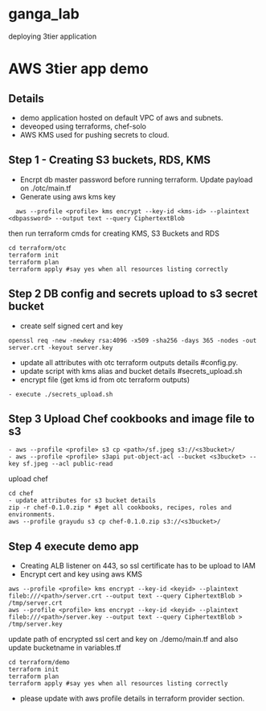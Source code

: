 # ganga_lab
deploying 3tier application

# AWS 3tier app demo


## Details

* demo application hosted on default VPC of aws and subnets.
* deveoped using terraforms, chef-solo
* AWS KMS used for pushing secrets to cloud.

## Step 1 - Creating S3 buckets, RDS, KMS
- Encrpt db master password before running terraform. Update payload on ./otc/main.tf
- Generate using aws kms key
```
  aws --profile <profile> kms encrypt --key-id <kms-id> --plaintext <dbpassword> --output text --query CiphertextBlob
```
then run terraform cmds for creating KMS, S3 Buckets and RDS
```hcl
cd terraform/otc
terraform init
terraform plan
terraform apply #say yes when all resources listing correctly
```
## Step 2 DB config and secrets upload to s3 secret bucket
- create self signed cert and key
```
openssl req -new -newkey rsa:4096 -x509 -sha256 -days 365 -nodes -out server.crt -keyout server.key
```
- update all attributes with otc terraform outputs details #config.py.
- update script with kms alias and bucket details #secrets_upload.sh
- encrypt file (get kms id from otc terraform outputs)
```
- execute ./secrets_upload.sh
```

## Step 3 Upload Chef cookbooks and image file to s3
```
- aws --profile <profile> s3 cp <path>/sf.jpeg s3://<s3bucket>/
- aws --profile <profile> s3api put-object-acl --bucket <s3bucket> --key sf.jpeg --acl public-read
```
upload chef
```
cd chef
- update attributes for s3 bucket details
zip -r chef-0.1.0.zip * #get all cookbooks, recipes, roles and environments.
aws --profile grayudu s3 cp chef-0.1.0.zip s3://<s3bucket>/
```
## Step 4 execute demo app
- Creating ALB listener on 443, so ssl certificate has to be upload to IAM
- Encrypt cert and key using aws KMS
```
aws --profile <profile> kms encrypt --key-id <keyid> --plaintext fileb:///<path>/server.crt --output text --query CiphertextBlob > /tmp/server.crt
aws --profile <profile> kms encrypt --key-id <keyid> --plaintext fileb:///<path>/server.key --output text --query CiphertextBlob > /tmp/server.key

```
update path of encrypted ssl cert and key on ./demo/main.tf and also update bucketname in variables.tf

```hcl
cd terraform/demo
terraform init
terraform plan
terraform apply #say yes when all resources listing correctly
```
- please update with aws profile details in terraform provider section.
